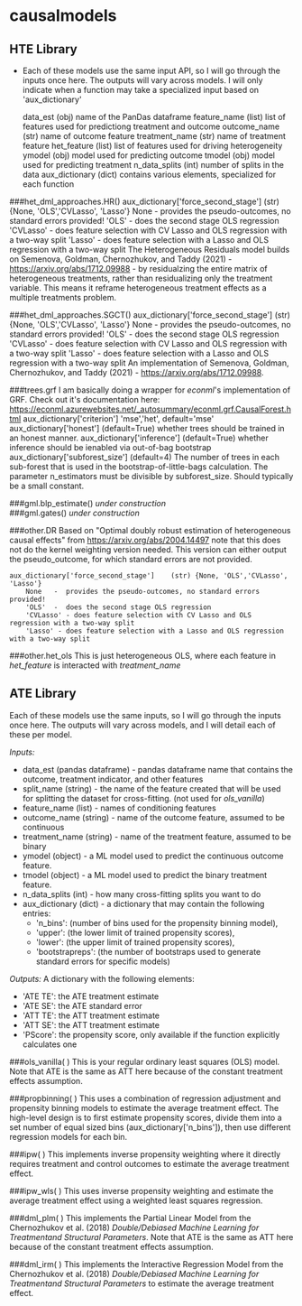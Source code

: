 # causalmodels

## HTE Library
* Each of these models use the same input API, so I will go through the inputs once here. The outputs will vary across models. I will only indicate when a function may take a specialized input based on 'aux_dictionary'

    data_est        (obj) name of the PanDas dataframe 
    feature_name    (list) list of features used for predictiong treatment and outcome
    outcome_name    (str) name of outcome feature
    treatment_name  (str) name of treatment feature
    het_feature     (list) list of features used for driving heterogeneity
    ymodel          (obj) model used for predicting outcome
    tmodel          (obj) model used for predicting treatment
    n_data_splits   (int) number of splits in the data
    aux_dictionary  (dict) contains various elements, specialized for each function
    
###het_dml_approaches.HR()
        aux_dictionary['force_second_stage']    (str) {None, 'OLS','CVLasso', 'Lasso'}
        None   -  provides the pseudo-outcomes, no standard errors provided!
        'OLS'  -  does the second stage OLS regression 
        'CVLasso' - does feature selection with CV Lasso and OLS regression with a two-way split
        'Lasso' - does feature selection with a Lasso and OLS regression with a two-way split
The Heterogeneous Residuals model builds on Semenova, Goldman, Chernozhukov, and Taddy (2021) - https://arxiv.org/abs/1712.09988 - by residualzing the entire matrix of heterogeneous treatments, rather than residualizing only the treatment variable. This means it reframe heterogeneous treatment effects as a multiple treatments problem.

###het_dml_approaches.SGCT()
        aux_dictionary['force_second_stage']    (str) {None, 'OLS','CVLasso', 'Lasso'}
        None   -  provides the pseudo-outcomes, no standard errors provided!
        'OLS'  -  does the second stage OLS regression 
        'CVLasso' - does feature selection with CV Lasso and OLS regression with a two-way split
        'Lasso' - does feature selection with a Lasso and OLS regression with a two-way split
An implementation of Semenova, Goldman, Chernozhukov, and Taddy (2021) - https://arxiv.org/abs/1712.09988. 

###trees.grf
I am basically doing a wrapper for _econml_'s implementation of GRF.
Check out it's documentation here: https://econml.azurewebsites.net/_autosummary/econml.grf.CausalForest.html
    aux_dictionary['criterion']       'mse','het', default='mse'
    aux_dictionary['honest']           (default=True) whether trees should be trained in an honest manner.
    aux_dictionary['inference']        (default=True) whether inference should be ienabled via out-of-bag bootstrap
    aux_dictionary['subforest_size']   (default=4) The number of trees in each sub-forest that is used in the bootstrap-of-little-bags calculation. The parameter n_estimators must be divisible by subforest_size. Should typically be a small constant. 	

###gml.blp_estimate()
_under construction_    
###gml.gates()
_under construction_    

###other.DR
    Based on "Optimal doubly robust estimation of heterogeneous causal effects" 
    from https://arxiv.org/abs/2004.14497
    note that this does not do the kernel weighting version needed.
    This version can either output the pseudo_outcome, for which standard errors are not provided.
    
    
    aux_dictionary['force_second_stage']    (str) {None, 'OLS','CVLasso', 'Lasso'}
        None   -  provides the pseudo-outcomes, no standard errors provided!
        'OLS'  -  does the second stage OLS regression 
        'CVLasso' - does feature selection with CV Lasso and OLS regression with a two-way split
        'Lasso' - does feature selection with a Lasso and OLS regression with a two-way split

###other.het_ols
	This is just heterogeneous OLS, where each feature in *het_feature* is interacted with *treatment_name*
	

## ATE Library
Each of these models use the same inputs, so I will go through the inputs once here. The outputs will vary across models, and I will detail each of these per model.

*Inputs:*              
* data_est (pandas dataframe) - pandas dataframe name that contains the outcome, treatment indicator, and other features
* split_name (string) - the name of the feature created that will be used for splitting the dataset for cross-fitting. (not used for *ols_vanilla*)
* feature_name (list) - names of conditioning features
* outcome_name (string) - name of the outcome feature, assumed to be continuous
* treatment_name (string) - name of the treatment feature, assumed to be binary
* ymodel (object) - a ML model used to predict the continuous outcome feature. 
* tmodel (object) - a ML model used to predict the binary treatment feature. 
* n_data_splits (int) - how many cross-fitting splits you want to do
* aux_dictionary (dict) - a dictionary that may contain the following entries: 
  * 'n_bins': (number of bins used for the propensity binning model),
  * 'upper': (the lower limit of trained propensity scores),
  * 'lower': (the upper limit of trained propensity scores),
  * 'bootstrapreps': (the number of bootstraps used to generate standard errors for specific models)

*Outputs:*
A dictionary with the following elements:
* 'ATE TE': the ATE treatment estimate
* 'ATE SE': the ATE standard error
* 'ATT TE': the ATT treatment estimate
* 'ATT SE': the ATT treatment estimate
* 'PScore': the propensity score, only available if the function explicitly calculates one

###ols_vanilla( ) 
This is your regular ordinary least squares (OLS) model. Note that ATE is the same as ATT here because of the constant treatment effects assumption.

###propbinning( )
This uses a combination of regression adjustment and propensity binning models to estimate the average treatment effect. The high-level design is to first estimate propensity scores, divide them into a set number of equal sized bins (aux_dictionary['n_bins']), then use different regression models for each bin. 


###ipw( )
This implements inverse propensity weighting where it directly requires treatment and control outcomes to estimate the average treatment effect. 
               

###ipw_wls( ) 
This uses inverse propensity weighting and estimate the average treatment effect using a weighted least squares regression. 

                              
###dml_plm( ) 
This implements the Partial Linear Model from the Chernozhukov et al. (2018) _Double/Debiased Machine Learning for Treatmentand Structural Parameters_. Note that ATE is the same as ATT here because of the constant treatment effects assumption.


###dml_irm( ) 
This implements the Interactive Regression Model from the Chernozhukov et al. (2018) _Double/Debiased Machine Learning for Treatmentand Structural Parameters_ to estimate the average treatment effect.

               